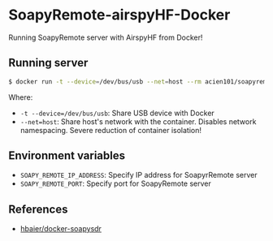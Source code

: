 # SoapyRemote-airspyHF-Docker

Running SoapyRemote server with AirspyHF from Docker!

## Running server

```bash
$ docker run -t --device=/dev/bus/usb --net=host --rm acien101/soapyremote-airspyhf
```

Where:
* `-t --device=/dev/bus/usb`: Share USB device with Docker
* `--net=host`: Share host's network with the container. Disables network namespacing. Severe reduction of container isolation!

## Environment variables

* `SOAPY_REMOTE_IP_ADDRESS`: Specify IP address for SoapyrRemote server
* `SOAPY_REMOTE_PORT`: Specify port for SoapyRemote server

## References

* [hbaier/docker-soapysdr](https://github.com/hbaier/docker-soapysdr)